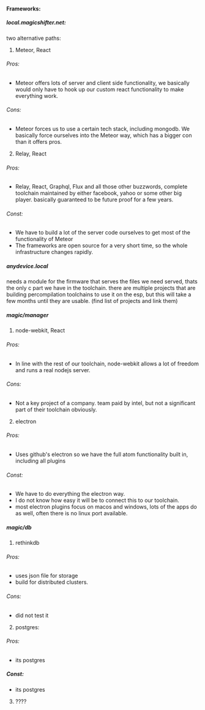 
#### Frameworks:

##### local.magicshifter.net:
two alternative paths:
1. Meteor, React

  ###### Pros:
  * Meteor offers lots of server and client side functionality, we basically would only have to hook up our custom react functionality to make everything work.
  ###### Cons:
  * Meteor forces us to use a certain tech stack, including mongodb. We basically force ourselves into the Meteor way, which has a bigger con than it offers pros.

2. Relay, React

  ###### Pros:
  * Relay, React, Graphql, Flux and all those other buzzwords, complete toolchain maintained by either facebook, yahoo or some other big player. basically guaranteed to be future proof for a few years.
  ###### Const:
  * We have to build a lot of the server code ourselves to get most of the functionality of Meteor
  * The frameworks are open source for a very short time, so the whole infrastructure changes rapidly.

##### anydevice.local
  needs a module for the firmware that serves the files we need served, thats the only c part we have in the toolchain.
  there are multiple projects that are building percompilation toolchains to use it on the esp, but this will take a few months until they are usable. (find list of projects and link them)


##### magic/manager

1. node-webkit, React

  ###### Pros:
  * In line with the rest of our toolchain, node-webkit allows a lot of freedom and runs a real nodejs server.
  ###### Cons:
  * Not a key project of a company. team paid by intel, but not a significant part of their toolchain obviously.

2. electron

  ###### Pros:
  * Uses github's electron so we have the full atom functionality built in, including all plugins
  ###### Const:
  * We have to do everything the electron way.
  * I do not know how easy it will be to connect this to our toolchain.
  * most electron plugins focus on macos and windows, lots of the apps do as well, often there is no linux port available.

##### magic/db

1. rethinkdb

  ###### Pros:
  * uses json file for storage
  * build for distributed clusters.
  ###### Cons:
  * did not test it

2. postgres:

  ###### Pros:
  * its postgres
  ##### Const:
  * its postgres

3. ????
